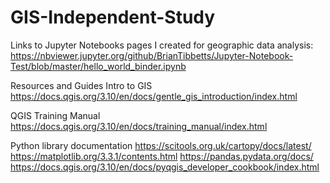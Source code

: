 # GIS-Independent-Study
Links to Jupyter Notebooks pages I created for geographic data analysis:
https://nbviewer.jupyter.org/github/BrianTibbetts/Jupyter-Notebook-Test/blob/master/hello_world_binder.ipynb


Resources and Guides
Intro to GIS
https://docs.qgis.org/3.10/en/docs/gentle_gis_introduction/index.html

QGIS Training Manual
https://docs.qgis.org/3.10/en/docs/training_manual/index.html

Python library documentation
https://scitools.org.uk/cartopy/docs/latest/
https://matplotlib.org/3.3.1/contents.html
https://pandas.pydata.org/docs/
https://docs.qgis.org/3.10/en/docs/pyqgis_developer_cookbook/index.html
